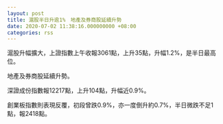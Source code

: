 ```yaml
---
layout: post
title: 滬股半日升逾1%　地產及券商股延續升勢
date: 2020-07-02 11:38:16.000000000 +08:00
categories: rss
---
```


滬股升幅擴大，上證指數上午收報3061點，上升35點，升幅1.2%，是半日最高位。

地產及券商股延續升勢。

深證成份指數報12217點，上升104點，升幅近0.9%。

創業板指數則表現反覆，初段曾跌0.9%，亦一度倒升約0.7%，半日微跌不足1點，報2418點。
